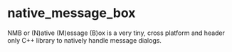 # native_message_box
NMB or (N)ative (M)essage (B)ox is a very tiny, cross platform and header only C++ library to natively handle message dialogs.
